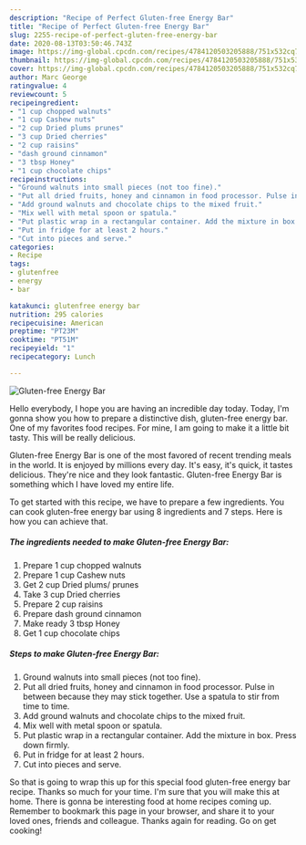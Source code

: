 ```yaml
---
description: "Recipe of Perfect Gluten-free Energy Bar"
title: "Recipe of Perfect Gluten-free Energy Bar"
slug: 2255-recipe-of-perfect-gluten-free-energy-bar
date: 2020-08-13T03:50:46.743Z
image: https://img-global.cpcdn.com/recipes/4784120503205888/751x532cq70/gluten-free-energy-bar-recipe-main-photo.jpg
thumbnail: https://img-global.cpcdn.com/recipes/4784120503205888/751x532cq70/gluten-free-energy-bar-recipe-main-photo.jpg
cover: https://img-global.cpcdn.com/recipes/4784120503205888/751x532cq70/gluten-free-energy-bar-recipe-main-photo.jpg
author: Marc George
ratingvalue: 4
reviewcount: 5
recipeingredient:
- "1 cup chopped walnuts"
- "1 cup Cashew nuts"
- "2 cup Dried plums prunes"
- "3 cup Dried cherries"
- "2 cup raisins"
- "dash ground cinnamon"
- "3 tbsp Honey"
- "1 cup chocolate chips"
recipeinstructions:
- "Ground walnuts into small pieces (not too fine)."
- "Put all dried fruits, honey and cinnamon in food processor. Pulse in between because they may stick together. Use a spatula to stir from time to time."
- "Add ground walnuts and chocolate chips to the mixed fruit."
- "Mix well with metal spoon or spatula."
- "Put plastic wrap in a rectangular container. Add the mixture in box. Press down firmly."
- "Put in fridge for at least 2 hours."
- "Cut into pieces and serve."
categories:
- Recipe
tags:
- glutenfree
- energy
- bar

katakunci: glutenfree energy bar 
nutrition: 295 calories
recipecuisine: American
preptime: "PT23M"
cooktime: "PT51M"
recipeyield: "1"
recipecategory: Lunch

---
```



![Gluten-free Energy Bar](https://img-global.cpcdn.com/recipes/4784120503205888/751x532cq70/gluten-free-energy-bar-recipe-main-photo.jpg)

Hello everybody, I hope you are having an incredible day today. Today, I'm gonna show you how to prepare a distinctive dish, gluten-free energy bar. One of my favorites food recipes. For mine, I am going to make it a little bit tasty. This will be really delicious.

Gluten-free Energy Bar is one of the most favored of recent trending meals in the world. It is enjoyed by millions every day. It's easy, it's quick, it tastes delicious. They're nice and they look fantastic. Gluten-free Energy Bar is something which I have loved my entire life.




To get started with this recipe, we have to prepare a few ingredients. You can cook gluten-free energy bar using 8 ingredients and 7 steps. Here is how you can achieve that.

<!--inarticleads1-->

##### The ingredients needed to make Gluten-free Energy Bar:

1. Prepare 1 cup chopped walnuts
1. Prepare 1 cup Cashew nuts
1. Get 2 cup Dried plums/ prunes
1. Take 3 cup Dried cherries
1. Prepare 2 cup raisins
1. Prepare dash ground cinnamon
1. Make ready 3 tbsp Honey
1. Get 1 cup chocolate chips




<!--inarticleads2-->

##### Steps to make Gluten-free Energy Bar:

1. Ground walnuts into small pieces (not too fine).
1. Put all dried fruits, honey and cinnamon in food processor. Pulse in between because they may stick together. Use a spatula to stir from time to time.
1. Add ground walnuts and chocolate chips to the mixed fruit.
1. Mix well with metal spoon or spatula.
1. Put plastic wrap in a rectangular container. Add the mixture in box. Press down firmly.
1. Put in fridge for at least 2 hours.
1. Cut into pieces and serve.




So that is going to wrap this up for this special food gluten-free energy bar recipe. Thanks so much for your time. I'm sure that you will make this at home. There is gonna be interesting food at home recipes coming up. Remember to bookmark this page in your browser, and share it to your loved ones, friends and colleague. Thanks again for reading. Go on get cooking!
